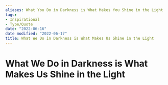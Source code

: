 ```yaml
---
aliases: What You Do in Darkness is What Makes You Shine in the Light
tags:
- Inspirational
- Type/Quote
date: "2022-06-16"
date modified: "2022-06-17"
title: What We Do in Darkness is What Makes Us Shine in the Light
---
```


# What We Do in Darkness is What Makes Us Shine in the Light
